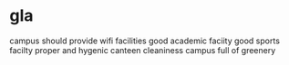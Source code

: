 # gla
campus should provide wifi facilities
good academic faciity
good sports facilty
proper and hygenic canteen
cleaniness
campus full of greenery
